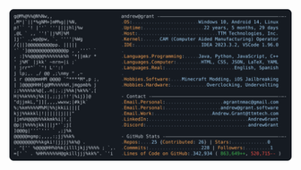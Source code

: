 <a href="https://github.com/gursmeep404/gursmeep404">
  <picture>
    <source media="(prefers-color-scheme: light)" srcset="https://raw.githubusercontent.com/gursmeep404/gursmeep404/refs/heads/main/light_mode.svg?token=GHSAT0AAAAAAC6BYXYQZ46GTBGLJMCR74YS2CZFQ7Q">
    <img alt="Gursmeep's GitHub Profile README" src="https://raw.githubusercontent.com/gursmeep404/gursmeep404/main/dark_mode.svg">
  </picture>
</a>
